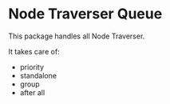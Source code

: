 # Node Traverser Queue

This package handles all Node Traverser.

It takes care of:
 
- priority
- standalone
- group
- after all
